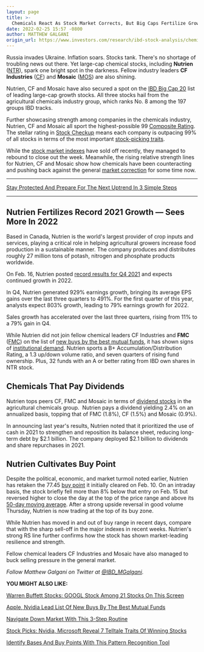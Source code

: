 ```yaml
---
layout: page
title: >-
  Chemicals React As Stock Market Corrects, But Big Caps Fertilize Growth
date: 2022-02-25 15:57 -0800
author: MATTHEW GALGANI
origin_url: https://www.investors.com/research/ibd-stock-analysis/chemicals-react-as-market-tanks-while-big-caps-nutrien-cf-mosaic-fertilize-growth/
---
```





Russia invades Ukraine. Inflation soars. Stocks tank. There's no shortage of troubling news out there. Yet large-cap chemical stocks, including **Nutrien** ([NTR](https://research.investors.com/quote.aspx?symbol=NTR)), spark one bright spot in the darkness. Fellow industry leaders **CF Industries** ([CF](https://research.investors.com/quote.aspx?symbol=CF)) and **Mosaic** ([MOS](https://research.investors.com/quote.aspx?symbol=MOS)) are also shining.




Nutrien, CF and Mosaic have also secured a spot on the [IBD Big Cap 20](https://research.investors.com/stock-lists/big-cap-20/) list of leading large-cap growth stocks. All three stocks hail from the agricultural chemicals industry group, which ranks No. 8 among the 197 groups IBD tracks.


Further showcasing strength among companies in the chemicals industry, Nutrien, CF and Mosaic all sport the highest-possible 99 [Composite Rating](https://www.investors.com/ibd-data-stories/stocks-to-watch-companies-with-top-stock-ratings/). The stellar rating in [Stock Checkup](https://www.investors.com/videos/is-your-stock-an-a-or-d-find-out-before-you-buy-with-stock-checkup/) means each company is outpacing 99% of all stocks in terms of the most important [stock-picking traits](https://www.investors.com/research/stock-picks-best-stocks-to-buy-and-watch/).


While the [stock market indexes](https://www.investors.com/market-trend/stock-market-today/stock-market-today-market-trends-best-stocks-buy-watch/) have sold off recently, they managed to rebound to close out the week. Meanwhile, the rising relative strength lines for Nutrien, CF and Mosaic show how chemicals have been counteracting and pushing back against the general [market correction](https://www.investors.com/how-to-invest/investors-corner/stock-market-correction-put-to-use-build-a-watchlist/) for some time now.




---


[Stay Protected And Prepare For The Next Uptrend In 3 Simple Steps](https://www.investors.com/how-to-invest/investors-corner/investing-in-stocks-start-with-stock-market-investing-routine-routine/)




---


Nutrien Fertilizes Record 2021 Growth — Sees More In 2022
---------------------------------------------------------


Based in Canada, Nutrien is the world's largest provider of crop inputs and services, playing a critical role in helping agricultural growers increase food production in a sustainable manner. The company produces and distributes roughly 27 million tons of potash, nitrogen and phosphate products worldwide.


On Feb. 16, Nutrien posted [record results for Q4 2021](https://www.nutrien.com/investors/news-releases/2022-nutrien-delivers-record-results-and-expects-continued-growth-2022) and expects continued growth in 2022.


In Q4, Nutrien generated 929% earnings growth, bringing its average EPS gains over the last three quarters to 491%. For the first quarter of this year, analysts expect 803% growth, leading to 79% earnings growth for 2022.


Sales growth has accelerated over the last three quarters, rising from 11% to a 79% gain in Q4.


While Nutrien did not join fellow chemical leaders CF Industries and **FMC** ([FMC](https://research.investors.com/quote.aspx?symbol=FMC)) on the list of [new buys by the best mutual funds](https://www.investors.com/etfs-and-funds/mutual-funds/best-mutual-funds-scoop-up-apple-nvidia-microsoft-as-new-market-uptrend-begins/), it has shown signs of [institutional demand](https://www.investors.com/how-to-invest/investors-corner/heres-how-the-laws-of-supply-and-demand-lead-to-major-moves-for-growth-stocks/). Nutrien sports a B+ Accumulation/Distribution Rating, a 1.3 up/down volume ratio, and seven quarters of rising fund ownership. Plus, 32 funds with an A or better rating from IBD own shares in NTR stock.


Chemicals That Pay Dividends
----------------------------


Nutrien tops peers CF, FMC and Mosaic in terms of [dividend stocks](https://www.investors.com/etfs-and-funds/personal-finance/high-dividend-stocks/) in the agricultural chemicals group.  Nutrien pays a dividend yielding 2.4% on an annualized basis, topping that of FMC (1.8%), CF (1.5%) and Mosaic (0.9%).


In announcing last year's results, Nutrien noted that it prioritized the use of cash in 2021 to strengthen and reposition its balance sheet, reducing long-term debt by $2.1 billion. The company deployed $2.1 billion to dividends and share repurchases in 2021.


Nutrien Cultivates Buy Point
----------------------------


Despite the political, economic, and market turmoil noted earlier, Nutrien has retaken the 77.45 [buy point](https://www.investors.com/how-to-invest/investors-corner/chart-reading-basics-how-a-buy-point-marks-a-time-of-opportunity/) it initially cleared on Feb. 10. On an intraday basis, the stock briefly fell more than 8% below that entry on Feb. 15 but reversed higher to close the day at the top of the price range and above its [50-day moving average](https://www.investors.com/how-to-invest/how-to-read-stock-charts-market-trends-moving-averages-nvidia-netflix-amazon/). After a strong upside reversal in good volume Thursday, Nutrien is now trading at the top of its buy zone.


While Nutrien has moved in and out of buy range in recent days, compare that with the sharp sell-off in the major indexes in recent weeks. Nutrien's strong RS line further confirms how the stock has shown market-leading resilience and strength.


Fellow chemical leaders CF Industries and Mosaic have also managed to buck selling pressure in the general market.



*Follow Matthew Galgani on Twitter at [@IBD\_MGalgani](https://twitter.com/ibd_mgalgani).*


**YOU MIGHT ALSO LIKE:**


[Warren Buffett Stocks: GOOGL Stock Among 21 Stocks On This Screen](https://www.investors.com/research/warren-buffett-stocks-investing-strategy-stock-screen/)


[Apple, Nvidia Lead List Of New Buys By The Best Mutual Funds](https://www.investors.com/etfs-and-funds/mutual-funds/best-mutual-funds-scoop-up-apple-nvidia-microsoft-as-new-market-uptrend-begins/)


[Navigate Down Market With This 3-Step Routine](https://www.investors.com/how-to-invest/investors-corner/investing-in-stocks-start-with-stock-market-investing-routine-routine/)


[Stock Picks: Nvidia, Microsoft Reveal 7 Telltale Traits Of Winning Stocks](https://www.investors.com/research/stock-picks-best-stocks-to-buy-and-watch/)


[Identify Bases And Buy Points With This Pattern Recognition Tool](https://www.investors.com/product/marketsmith/?artProdLink=MarketSmith)


 




